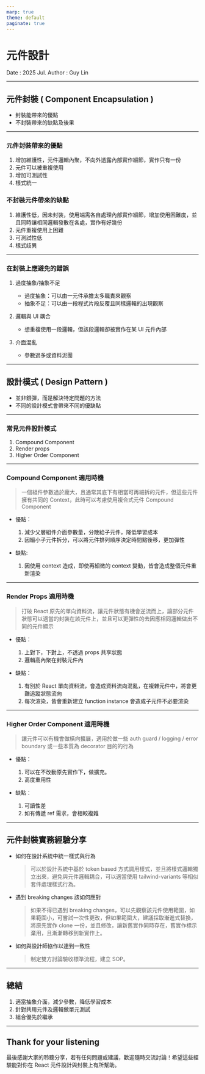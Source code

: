 ```yaml
---
marp: true
theme: default
paginate: true
---
```


# 元件設計

Date : 2025 Jul.
Author : Guy Lin

---


## 元件封裝 ( Component Encapsulation )

- 封裝能帶來的優點
- 不封裝帶來的缺點及後果

---

### 元件封裝帶來的優點

1) 增加維護性，元件邏輯內聚，不向外透露內部實作細節，實作只有一份
2) 元件可以被重複使用
3) 增加可測試性
4) 樣式統一

### 不封裝元件帶來的缺點

1) 維護性低，因未封裝，使用端需各自處理內部實作細節，增加使用困難度，並且同時讓相同邏輯發散在各處，實作有好幾份
2) 元件重複使用上困難
3) 可測試性低
4) 樣式歧異

---


### 在封裝上應避免的錯誤

1) 過度抽象/抽象不足
   - 過度抽象：可以由一元件承擔太多職責來觀察
   - 抽象不足：可以由一段程式片段反覆且同樣邏輯的出現觀察

2) 邏輯與 UI 耦合
   - 想重複使用一段邏輯，但該段邏輯卻被實作在某 UI 元件內部

3) 介面混亂
   - 參數過多或資料泥團

---

## 設計模式 ( Design Pattern )

- 並非銀彈，而是解決特定問題的方法
- 不同的設計模式會帶來不同的優缺點

---

### 常見元件設計模式

1) Compound Component
2) Render props
3) Higher Order Component

---

### Compound Component 適用時機

> 一個組件參數過於龐大，且通常其底下有相當可再細拆的元件，但這些元件擁有共同的 Context，此時可以考慮使用複合式元件 Compound Component 

- 優點：
    1) 減少父層組件介面參數量，分散給子元件，降低學習成本
    2) 因細小子元件拆分，可以將元件排列順序決定時間點後移，更加彈性

- 缺點:
    1) 因使用 context 造成，即使再細微的 context 變動，皆會造成整個元件重新渲染

---

### Render Props 適用時機

> 打破 React 原先的單向資料流，讓元件狀態有機會逆流而上，讓部分元件狀態可以適當的封裝在該元件上，並且可以更彈性的去因應相同邏輯做出不同的元件顯示

- 優點：
  1) 上對下，下對上，不透過 props 共享狀態
  2) 邏輯高內聚在封裝元件內

- 缺點：
  1) 有別於 React 單向資料流，會造成資料流向混亂，在複雜元件中，將會更難追蹤狀態流向
  2) 每次渲染，皆會重新建立 function instance 會造成子元件不必要渲染

---

### Higher Order Component 適用時機

> 讓元件可以有機會做橫向擴展，適用於做一些 auth guard / logging / error boundary 或一些本質為 decorator 目的的行為

- 優點：
  1) 可以在不改動原先實作下，做擴充。
  2) 高度重用性

- 缺點：
  1) 可讀性差
  2) 如有傳遞 ref 需求，會相較複雜

---

## 元件封裝實務經驗分享

- 如何在設計系統中統一樣式與行為
    > 可以於設計系統中基於 token based 方式調用樣式，並且將樣式邏輯獨立出來，避免與元件邏輯耦合，可以適當使用 tailwind-variants 等相似套件處理樣式行為。 
- 遇到 breaking changes 該如何應對
    > 如果不得已遇到 breaking changes，可以先觀察該元件使用範圍，如果範圍小，可嘗試一次性更改，但如果範圍大，建議採取漸進式替換，將原先實作 clone 一份，並且修改，讓新舊實作同時存在，舊實作標示棄用，且漸漸轉移到新實作上。
- 如何與設計師協作以達到一致性
    > 制定雙方討論驗收標準流程，建立 SOP。

---

## 總結

1) 適當抽象介面，減少參數，降低學習成本
2) 針對共用元件及邏輯做單元測試
3) 組合優先於繼承


---

## Thank for your listening

最後感謝大家的聆聽分享，若有任何問題或建議，歡迎隨時交流討論！希望這些經驗能對你在 React 元件設計與封裝上有所幫助。

